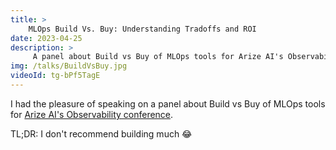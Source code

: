 ```yaml
---
title: >
    MLOps Build Vs. Buy: Understanding Tradoffs and ROI
date: 2023-04-25
description: >
     A panel about Build vs Buy of MLOps tools for Arize AI's Observability conference.
img: /talks/BuildVsBuy.jpg
videoId: tg-bPf5TagE
---
```



I had the pleasure of speaking on a panel about Build vs Buy of MLOps tools for <a href="https://arize.com/observe-2023/">Arize AI's Observability conference</a>.

TL;DR: I don't recommend building much 😂

